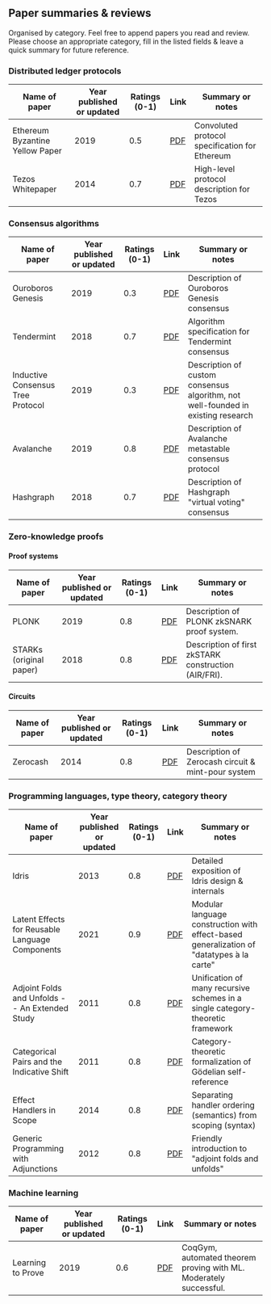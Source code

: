 ## Paper summaries & reviews

Organised by category. Feel free to append papers you read and review. Please choose an appropriate category, fill in the listed fields & leave a quick summary for future reference.

### Distributed ledger protocols

| Name of paper                   | Year published or updated | Ratings (0-1) | Link | Summary or notes |
| ------------------------------- | ------------------------- | ------------- | ---- | ---------------- |
| Ethereum Byzantine Yellow Paper | 2019                      | 0.5           | [PDF](./old-weekly-papers/2019-05-03-ethereum/paper.pdf) | Convoluted protocol specification for Ethereum |
| Tezos Whitepaper                | 2014                      | 0.7           | [PDF](./old-weekly-papers/2019-05-10-tezos/paper.pdf) | High-level protocol description for Tezos |

### Consensus algorithms

| Name of paper                     | Year published or updated | Ratings (0-1) | Link | Summary or notes |
| --------------------------------- | ------------------------- | ------------- | ---- | ---------------- |
| Ouroboros Genesis                 | 2019                      | 0.3           | [PDF](./old-weekly-papers/2019-05-24-ouroboros-genesis/paper.pdf) | Description of Ouroboros Genesis consensus |
| Tendermint                        | 2018                      | 0.7           | [PDF](./old-weekly-papers/2019-05-31-tendermint/paper.pdf) | Algorithm specification for Tendermint consensus |
| Inductive Consensus Tree Protocol | 2019                      | 0.3           | [PDF](./old-weekly-papers/2019-06-14-ictp/paper.pdf) | Description of custom consensus algorithm, not well-founded in existing research |
| Avalanche                         | 2019                      | 0.8           | [PDF](./old-weekly-papers/2019-09-06-avalanche/paper.pdf) | Description of Avalanche metastable consensus protocol |
| Hashgraph                         | 2018                      | 0.7           | [PDF](./old-weekly-papers/2019-10-04-hashgraph/paper.pdf) | Description of Hashgraph "virtual voting" consensus |

### Zero-knowledge proofs

#### Proof systems

| Name of paper                     | Year published or updated | Ratings (0-1) | Link | Summary or notes |
| --------------------------------- | ------------------------- | ------------- | ---- | ---------------- |
| PLONK                             | 2019                      | 0.8           | [PDF](./old-weekly-papers/2019-09-20-plonk/paper.pdf) | Description of PLONK zkSNARK proof system. |
| STARKs (original paper)           | 2018                      | 0.8           | [PDF](./old-weekly-papers/2019-10-18-starks/paper.pdf) | Description of first zkSTARK construction (AIR/FRI). |

#### Circuits

| Name of paper                     | Year published or updated | Ratings (0-1) | Link | Summary or notes |
| --------------------------------- | ------------------------- | ------------- | ---- | ---------------- |
| Zerocash                          | 2014                      | 0.8           | [PDF](./old-weekly-papers/2019-07-03-zerocash/paper.pdf) | Description of Zerocash circuit & mint-pour system |

### Programming languages, type theory, category theory

| Name of paper                     | Year published or updated | Ratings (0-1) | Link | Summary or notes |
| --------------------------------- | ------------------------- | ------------- | ---- | ---------------- |
| Idris                             | 2013                      | 0.8           | [PDF](./old-weekly-papers/2019-08-23-idris/paper.pdf) | Detailed exposition of Idris design & internals |
| Latent Effects for Reusable Language Components | 2021                      | 0.9           | [PDF](./plt/latent-effects-for-reusable-language-components.pdf) | Modular language construction with effect-based generalization of "datatypes ̀a la carte" |
| Adjoint Folds and Unfolds -- An Extended Study | 2011                      | 0.8           | [PDF](./plt/adjoint-folds-unfolds-extended-study.pdf) | Unification of many recursive schemes in a single category-theoretic framework |
| Categorical Pairs and the Indicative Shift | 2011                      | 0.8           | [PDF](./plt/categorical-pairs-and-the-indicative-shift.pdf) | Category-theoretic formalization of Gödelian self-reference |
| Effect Handlers in Scope | 2014                      | 0.8           | [PDF](./plt/effect-handlers-in-scope.pdf) | Separating handler ordering (semantics) from scoping (syntax) |
| Generic Programming with Adjunctions | 2012                      | 0.8           | [PDF](./plt/generic-programming-with-adjunctions.pdf) | Friendly introduction to "adjoint folds and unfolds" |

### Machine learning

| Name of paper                     | Year published or updated | Ratings (0-1) | Link | Summary or notes |
| --------------------------------- | ------------------------- | ------------- | ---- | ---------------- |
| Learning to Prove                 | 2019                      | 0.6           | [PDF](./old-weekly-papers/2019-08-30-learning-to-prove/paper.pdf) | CoqGym, automated theorem proving with ML. Moderately successful. |

